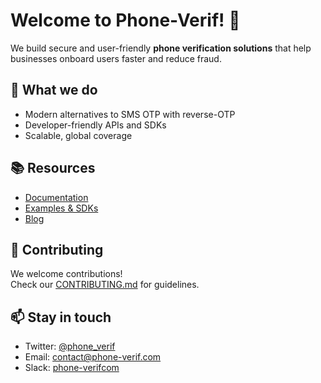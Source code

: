 # Welcome to Phone-Verif! 👋

We build secure and user-friendly **phone verification solutions** that help businesses onboard users faster and reduce fraud.

## 🚀 What we do
- Modern alternatives to SMS OTP with reverse-OTP
- Developer-friendly APIs and SDKs
- Scalable, global coverage

## 📚 Resources
- [Documentation]([https://your-docs-link.com](https://phone-verif.com/integration-guide))
- [Examples & SDKs](https://github.com/phone-verif/)
- [Blog]([https://your-blog-link.com](https://phone-verif.com/articles))

## 🤝 Contributing
We welcome contributions!  
Check our [CONTRIBUTING.md](https://github.com/my-org/.github/blob/main/CONTRIBUTING.md) for guidelines.

## 📫 Stay in touch
- Twitter: [@phone_verif](https://x.com/phone_verif)  
- Email: contact@phone-verif.com
- Slack: [phone-verifcom](https://join.slack.com/t/phone-verifcom/shared_invite/zt-3cblidq0z-QQxul5QrjqsuJJHNqu2Eog)
